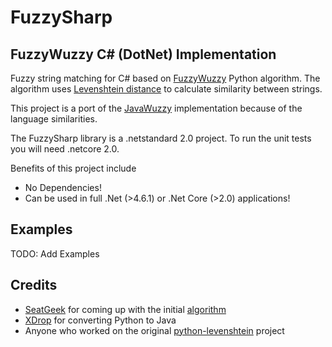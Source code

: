 # FuzzySharp


## FuzzyWuzzy C# (DotNet) Implementation

Fuzzy string matching for C# based on [FuzzyWuzzy](https://github.com/seatgeek/fuzzywuzzy) Python algorithm. The algorithm uses [Levenshtein distance](https://en.wikipedia.org/wiki/Levenshtein_distance) to calculate similarity between strings.

This project is a port of the [JavaWuzzy](https://github.com/xdrop/fuzzywuzzy) implementation because of the language similarities. 

The FuzzySharp library is a .netstandard 2.0 project. To run the unit tests you will need .netcore 2.0.

Benefits of this project include

* No Dependencies!
* Can be used in full .Net (>4.6.1) or .Net Core (>2.0) applications!

## Examples

TODO: Add Examples

## Credits 
* [SeatGeek](https://github.com/seatgeek/fuzzywuzzy) for coming up with the initial [algorithm](http://chairnerd.seatgeek.com/fuzzywuzzy-fuzzy-string-matching-in-python)
* [XDrop](https://github.com/xdrop) for converting Python to Java 
* Anyone who worked on the original [python-levenshtein](https://github.com/miohtama/python-Levenshtein) project


